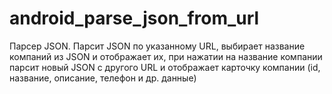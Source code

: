 # android_parse_json_from_url
Парсер JSON. Парсит JSON по указанному URL, выбирает название компаний из JSON и отображает их, при нажатии на название компании парсит новый JSON с другого URL и отображает карточку компании (id, название, описание, телефон и др. данные)

